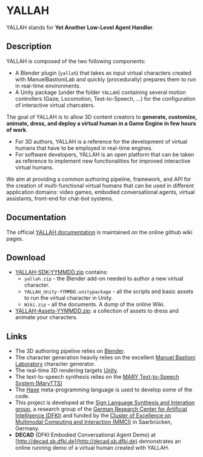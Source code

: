 # YALLAH

YALLAH stands for **Yet Another Low-Level Agent Handler**.

## Description

YALLAH is composed of the two following components:

* A Blender plugin (`yallah`) that takes as input virtual characters created with ManuelBastioniLab and quickly (procedurally) prepares them to run in real-time environments.
* A Unity package (under the folder `YALLAH`) containing several motion controllers (Gaze, Locomotion, Test-to-Speech, ...) for the configuration of interactive virtual charcaters.

The goal of YALLAH is to allow 3D content creators to **generate, customize, animate, dress, and deploy a virtual human in a Game Engine in few hours of work**.

* For 3D authors, YALLAH is a reference for the development of virtual humans that have to be employed in real-time engines.
* For software developers, YALLAH is an open platform that can be taken as reference to implement new functionalities for improved interactive virtual humans.

We aim at providing a common authoring pipeline, framework, and API for the creation of multi-functional virtual humans that can be used in different application domains: video games, embodied conversational agents, virtual assistants, front-end for chat-bot systems.

## Documentation

The official [YALLAH documentation](https://github.com/fnunnari/YALLAH/wiki) is maintained on the online github wiki pages.

## Download

* [YALLAH-SDK-YYMMDD.zip](http://www.dfki.de/~fanu01/YALLAH/Releases) contains:
  * `yallah.zip` - the Blender add-on needed to author a new virtual character.
  * `YALLAH_Unity-YYMMDD.unitypackage` - all the scripts and basic assets to run the virtual character in Unity.
  * `Wiki.zip` - all the documents. A dump of the online Wiki.
* [YALLAH-Assets-YYMMDD.zip](http://www.dfki.de/~fanu01/YALLAH/Assets): a collection of assets to dress and animate your characters.

## Links

* The 3D authoring pipeline relies on [Blender](https://www.blender.org/).
* The character generation heavily relies on the excellent [Manuel Bastioni Laboratory](http://www.manuelbastioni.com/) character generator.
* The real-time 3D rendering targets [Unity](https://unity3d.com/).
* The text-to-speech synthesis relies on the [MARY Text-to-Speech System (MaryTTS)](http://mary.dfki.de/)
* The [Haxe](https://haxe.org/) meta-programming language is used to develop some of the code.
* This project is developed at the [Sign Language Synthesis and Interation group](https://slsi.dfki.de/),
  a research group of the [German Research Center for Artificial Intelligence (DFKI)](https://www.dfki.de/)
  and funded by the [Cluster of Excellence on Multimodal Computing and Interaction (MMCI)](http://www.mmci.uni-saarland.de/) in Saarbrücken, Germany.
* **DECAD** (DFKI Embodied Conversational Agent Demo) at [http://decad.sb.dfki.de](http://decad.sb.dfki.de) demonstrates an online running demo of a virtual human created with YALLAH.
